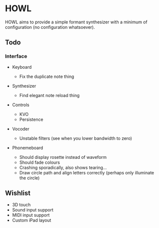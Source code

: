 # HOWL

HOWL aims to provide a simple formant synthesizer with a minimum of configuration (no configuration whatsoever).

## Todo

### Interface

- Keyboard
    - Fix the duplicate note thing

- Synthesizer
    - Find elegant note reload thing

- Controls
    - KVO
    - Persistence

- Vocoder
    - Unstable filters (see when you lower bandwidth to zero)

- Phonemeboard
    - Should display rosette instead of waveform
    - Should fade colours
    - Crashing sporadically, also shows tearing...
    - Draw circle path and align letters correctly (perhaps only illuminate the circle)

## Wishlist

- 3D touch
- Sound input support
- MIDI input support
- Custom iPad layout
